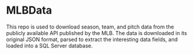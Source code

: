 # MLBData

This repo is used to download season, team, and pitch data from the publicly available
API published by the MLB. The data is downloaded in its original JSON format, parsed
to extract the interesting data fields, and loaded into a SQL Server database.
